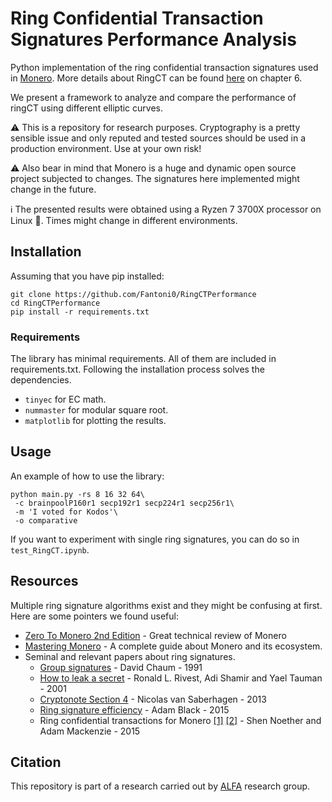 # Ring Confidential Transaction Signatures Performance Analysis
Python implementation of the ring confidential transaction signatures used in [Monero](https://github.com/monero-project/monero).
More details about RingCT can be found [here](https://web.getmonero.org/library/Zero-to-Monero-2-0-0.pdf) on chapter 6.

We present a framework to analyze and compare the performance of ringCT using different elliptic curves.

:warning: This is a repository for research purposes. Cryptography is a pretty sensible issue and only reputed and tested sources should be used in a production environment. Use at your own risk!

:warning: Also bear in mind that Monero is a huge and dynamic open source project subjected to changes. The signatures here implemented might change in the future.

:information_source: The presented results were obtained using a Ryzen 7 3700X processor on Linux :penguin:. Times might change in different environments.

## Installation
Assuming that you have pip installed: 
```
git clone https://github.com/Fantoni0/RingCTPerformance
cd RingCTPerformance
pip install -r requirements.txt
```

### Requirements
The library has minimal requirements. All of them are included in requirements.txt.
Following the installation process solves the dependencies.
- `tinyec` for EC math.
- `nummaster` for modular square root.
- `matplotlib` for plotting the results.

## Usage
An example of how to use the library:
```
python main.py -rs 8 16 32 64\ 
 -c brainpoolP160r1 secp192r1 secp224r1 secp256r1\
 -m 'I voted for Kodos'\ 
 -o comparative
```
If you want to experiment with single ring signatures, you can do so in `test_RingCT.ipynb`.  
## Resources
Multiple ring signature algorithms exist and they might be confusing at first. Here are some pointers we found useful: 
* [Zero To Monero 2nd Edition](https://web.getmonero.org/library/Zero-to-Monero-2-0-0.pdf) - Great technical review of Monero
* [Mastering Monero](https://masteringmonero.com/free-download.html) - A complete guide about Monero and its ecosystem.
* Seminal and relevant papers about ring signatures.
    * [Group signatures](https://link.springer.com/content/pdf/10.1007/3-540-46416-6_22.pdf) - David Chaum - 1991
    * [How to leak a secret](https://link.springer.com/content/pdf/10.1007%252F3-540-45682-1_32.pdf) - Ronald L. Rivest, Adi Shamir and Yael Tauman - 2001
    * [Cryptonote Section 4](https://cryptonote.org/whitepaper.pdf) - Nicolas van Saberhagen - 2013
    * [Ring signature efficiency](https://bitcointalk.org/index.php?topic=972541.msg10619684#msg10619684) - Adam Black - 2015
    * Ring confidential transactions for Monero [[1]](https://www.researchgate.net/publication/311865049_Ring_Confidential_Transactions) [[2]](https://eprint.iacr.org/2015/1098.pdf) - Shen Noether and Adam Mackenzie - 2015

 

## Citation
This repository is part of a research carried out by [ALFA](https://alfa.webs.upv.es/) research group.

 


